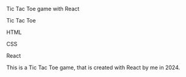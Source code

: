 Tic Tac Toe game with React

Tic Tac Toe

HTML

CSS 

React

This is a Tic Tac Toe game, that is created with React by me in 2024.

